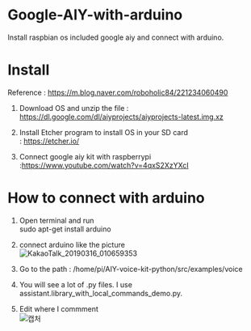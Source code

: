 # Google-AIY-with-arduino
Install raspbian os included google aiy and connect with arduino.

# Install
Reference : https://m.blog.naver.com/roboholic84/221234060490<br>

1. Download OS and unzip the file : https://dl.google.com/dl/aiyprojects/aiyprojects-latest.img.xz<br>

2. Install Etcher program to install OS in your SD card<br>
  : https://etcher.io/ <br>

3. Connect google aiy kit with raspberrypi<br>
  :https://www.youtube.com/watch?v=4qxS2XzYXcI
  
# How to connect with arduino
1. Open terminal and run<br>
  sudo apt-get install arduino<br>
  
2. connect arduino like the picture<br>
![KakaoTalk_20190316_010659353](https://user-images.githubusercontent.com/42115807/54445354-ecc4fa80-4787-11e9-952c-9b42503e9566.jpg)<br>

3. Go to the path : /home/pi/AIY-voice-kit-python/src/examples/voice <br>

4. You will see a lot of .py files. I use assistant.library_with_local_commands_demo.py.

5. Edit where I commment<br>
![캡처](https://user-images.githubusercontent.com/42115807/54445814-ef741f80-4788-11e9-8a35-629cde77e1e7.PNG)

